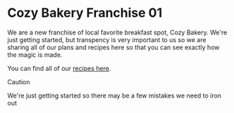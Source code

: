 # Cozy Bakery Franchise 01

We are a new franchise of local favorite breakfast spot, Cozy Bakery. We're just getting started, but transpency is
very important to us so we are sharing all of our plans and recipes here so that you can see exactly how the
magic is made.

You can find all of our [recipes here](recipes/).

> [!CAUTION]
> We're just getting started so there may be a few mistakes we need to iron out
